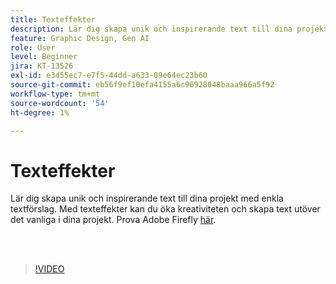 ```yaml
---
title: Texteffekter
description: Lär dig skapa unik och inspirerande text till dina projekt med enkla textförslag
feature: Graphic Design, Gen AI
role: User
level: Beginner
jira: KT-13526
exl-id: e3d55ec7-e7f5-44dd-a633-09e64ec23b60
source-git-commit: eb56f9ef10efa4155a6c96928048baaa966a5f92
workflow-type: tm+mt
source-wordcount: '54'
ht-degree: 1%

---
```


# Texteffekter

Lär dig skapa unik och inspirerande text till dina projekt med enkla textförslag. Med texteffekter kan du öka kreativiteten och skapa text utöver det vanliga i dina projekt. Prova Adobe Firefly [här](https://firefly.adobe.com/).

<br> 

>[!VIDEO](https://video.tv.adobe.com/v/3420829?quality=12&learn=on&hidetitle=true)
